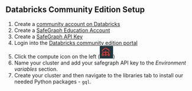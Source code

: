 ## Databricks Community Edition Setup

1. Create a [community account on Databricks](https://databricks.com/try-databricks)
2. Create a [SafeGraph Education Account](https://www.safegraph.com/academics)
3. Create a [SafeGraph API Key](https://shop.safegraph.com/api/?tab=keys)
4. Login into the [Databricks community edition portal](https://community.cloud.databricks.com/login.html)
5. Click the compute icon on the left (![](img/compute_icon.png))
6. Name your cluster and add your safegraph API key to the _Environment variables_ section.
7. Create your cluster and then navigate to the libraries tab to install our needed Python packages - `gql`.

